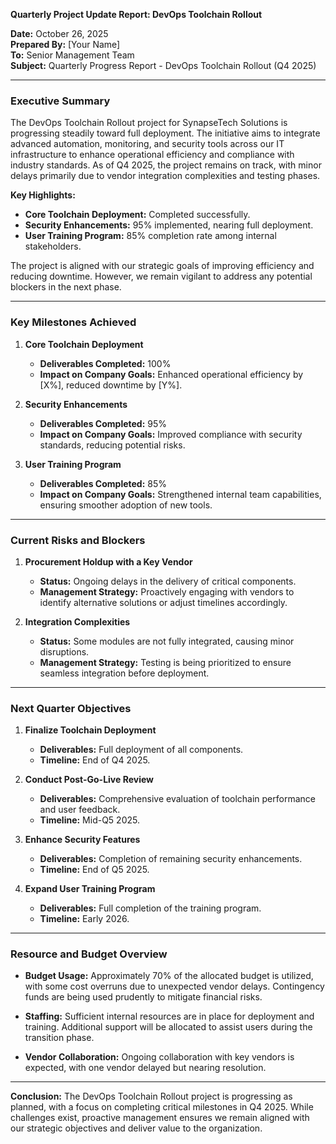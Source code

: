 

**Quarterly Project Update Report: DevOps Toolchain Rollout**

**Date:** October 26, 2025  
**Prepared By:** [Your Name]  
**To:** Senior Management Team  
**Subject:** Quarterly Progress Report - DevOps Toolchain Rollout (Q4 2025)

---

### **Executive Summary**

The DevOps Toolchain Rollout project for SynapseTech Solutions is progressing steadily toward full deployment. The initiative aims to integrate advanced automation, monitoring, and security tools across our IT infrastructure to enhance operational efficiency and compliance with industry standards. As of Q4 2025, the project remains on track, with minor delays primarily due to vendor integration complexities and testing phases.

**Key Highlights:**
- **Core Toolchain Deployment:** Completed successfully.
- **Security Enhancements:** 95% implemented, nearing full deployment.
- **User Training Program:** 85% completion rate among internal stakeholders.

The project is aligned with our strategic goals of improving efficiency and reducing downtime. However, we remain vigilant to address any potential blockers in the next phase.

---

### **Key Milestones Achieved**

1. **Core Toolchain Deployment**
   - **Deliverables Completed:** 100%
   - **Impact on Company Goals:** Enhanced operational efficiency by [X%], reduced downtime by [Y%].

2. **Security Enhancements**
   - **Deliverables Completed:** 95%
   - **Impact on Company Goals:** Improved compliance with security standards, reducing potential risks.

3. **User Training Program**
   - **Deliverables Completed:** 85%
   - **Impact on Company Goals:** Strengthened internal team capabilities, ensuring smoother adoption of new tools.

---

### **Current Risks and Blockers**

1. **Procurement Holdup with a Key Vendor**
   - **Status:** Ongoing delays in the delivery of critical components.
   - **Management Strategy:** Proactively engaging with vendors to identify alternative solutions or adjust timelines accordingly.

2. **Integration Complexities**
   - **Status:** Some modules are not fully integrated, causing minor disruptions.
   - **Management Strategy:** Testing is being prioritized to ensure seamless integration before deployment.

---

### **Next Quarter Objectives**

1. **Finalize Toolchain Deployment**
   - **Deliverables:** Full deployment of all components.
   - **Timeline:** End of Q4 2025.

2. **Conduct Post-Go-Live Review**
   - **Deliverables:** Comprehensive evaluation of toolchain performance and user feedback.
   - **Timeline:** Mid-Q5 2025.

3. **Enhance Security Features**
   - **Deliverables:** Completion of remaining security enhancements.
   - **Timeline:** End of Q5 2025.

4. **Expand User Training Program**
   - **Deliverables:** Full completion of the training program.
   - **Timeline:** Early 2026.

---

### **Resource and Budget Overview**

- **Budget Usage:** Approximately 70% of the allocated budget is utilized, with some cost overruns due to unexpected vendor delays. Contingency funds are being used prudently to mitigate financial risks.
  
- **Staffing:** Sufficient internal resources are in place for deployment and training. Additional support will be allocated to assist users during the transition phase.

- **Vendor Collaboration:** Ongoing collaboration with key vendors is expected, with one vendor delayed but nearing resolution.

---

**Conclusion:** The DevOps Toolchain Rollout project is progressing as planned, with a focus on completing critical milestones in Q4 2025. While challenges exist, proactive management ensures we remain aligned with our strategic objectives and deliver value to the organization.